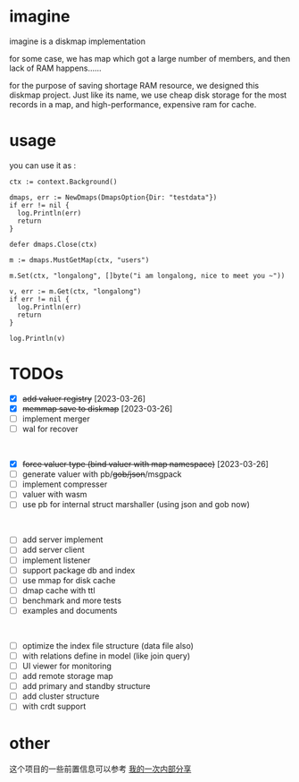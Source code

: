 # imagine

imagine is a diskmap implementation

for some case, we has map which got a large number of members, and then lack of RAM happens……

for the purpose of saving shortage RAM resource, we designed this diskmap project. Just like its name, we use cheap disk storage for the most records in a map, and high-performance, expensive ram for cache.

# usage

you can use it as : 

```golang
ctx := context.Background()

dmaps, err := NewDmaps(DmapsOption{Dir: "testdata"})
if err != nil {
  log.Println(err)
  return
}

defer dmaps.Close(ctx)

m := dmaps.MustGetMap(ctx, "users")

m.Set(ctx, "longalong", []byte("i am longalong, nice to meet you ~"))

v, err := m.Get(ctx, "longalong")
if err != nil {
  log.Println(err)
  return
}

log.Println(v)

```


# TODOs
- [x] ~~add valuer registry~~ [2023-03-26]
- [x] ~~memmap save to diskmap~~ [2023-03-26]
- [ ] implement merger
- [ ] wal for recover
</br>

- [x] ~~force valuer type (bind valuer with map namespace)~~ [2023-03-26]
- [ ] generate valuer with pb/~~gob/json~~/msgpack
- [ ] implement compresser
- [ ] valuer with wasm
- [ ] use pb for internal struct marshaller (using json and gob now)
</br>

- [ ] add server implement
- [ ] add server client
- [ ] implement listener
- [ ] support package db and index
- [ ] use mmap for disk cache
- [ ] dmap cache with ttl
- [ ] benchmark and more tests
- [ ] examples and documents
</br>

- [ ] optimize the index file structure (data file also)
- [ ] with relations define in model (like join query)
- [ ] UI viewer for monitoring
- [ ] add remote storage map
- [ ] add primary and standby structure
- [ ] add cluster structure
- [ ] with crdt support

# other

这个项目的一些前置信息可以参考 [我的一次内部分享](https://blog.longalong.cn/posts/23_03_28_15_01_a_record_of_sharing_of_database.html)
